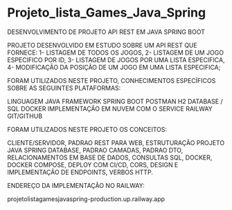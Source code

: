 # Projeto_lista_Games_Java_Spring

DESENVOLVIMENTO DE PROJETO API REST EM JAVA SPRING BOOT

PROJETO DESENVOLVIDO EM ESTUDO SOBRE UM API REST QUE FORNECE:
1- LISTAGEM DE TODOS OS JOGOS,
2- LISTAGEM DE UM JOGO ESPECIFICO POR ID,
3- LISTAGEM DE JOGOS POR UMA LISTA ESPECIFICA,
4- MODIFICAÇÃO DA POSIÇÃO DE UM JOGO EM UMA LISTA ESPECIFICA;

FORAM UTILIZADOS NESTE PROJETO, CONHECIMENTOS ESPECÍFICOS SOBRE AS SEGUINTES PLATAFORMAS:

LINGUAGEM JAVA
FRAMEWORK SPRING BOOT
POSTMAN
H2 DATABASE / SQL
DOCKER
IMPLEMENTAÇÃO EM NUVEM COM O SERVICE RAILWAY
GIT/GITHUB

FORAM UTILIZADOS NESTE PROJETO OS CONCEITOS:

CLIENTE/SERVIDOR,
PADRAO REST PARA WEB,
ESTRUTURAÇÃO PROJETO JAVA SPRING
DATABASE, PADRAO CAMADAS,
PADRAO DTO,
RELACIONAMENTOS EM BASE DE DADOS,
CONSULTAS SQL,
DOCKER, DOCKER COMPOSE,
DEPLOY COM CI/CD, 
CORS, 
DESIGN E IMPLEMENTAÇÃO DE ENDPOINTS,
VERBOS HTTP.

ENDEREÇO DA IMPLEMENTAÇÃO NO RAILWAY:

projetolistagamesjavaspring-production.up.railway.app

